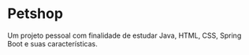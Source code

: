 # Petshop

Um projeto pessoal com finalidade de estudar Java, HTML, CSS, Spring Boot e suas características.